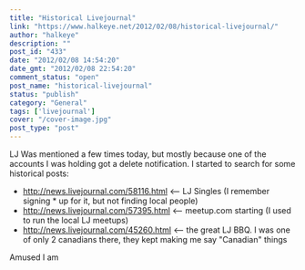 ```yaml
---
title: "Historical Livejournal"
link: "https://www.halkeye.net/2012/02/08/historical-livejournal/"
author: "halkeye"
description: ""
post_id: "433"
date: "2012/02/08 14:54:20"
date_gmt: "2012/02/08 22:54:20"
comment_status: "open"
post_name: "historical-livejournal"
status: "publish"
category: "General"
tags: ['livejournal']
cover: "/cover-image.jpg"
post_type: "post"
---
```


LJ Was mentioned a few times today, but mostly because one of the accounts I was holding got a delete notification. I started to search for some historical posts:

* http://news.livejournal.com/58116.html <\-- LJ Singles (I remember signing * up for it, but not finding local people)
* http://news.livejournal.com/57395.html <\-- meetup.com starting (I used to run the local LJ meetups)
* http://news.livejournal.com/45260.html <\-- the great LJ BBQ. I was one of only 2 canadians there, they kept making me say "Canadian" things

Amused I am